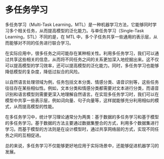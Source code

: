 # 多任务学习
多任务学习（Multi-Task Learning，MTL）是一种机器学习方法，它能够同时学习多个相关任务，从而提高模型的泛化能力。与单任务学习（Single-Task Learning，STL）不同的是，在 MTL 中，多个子任务共享一些通用的表示层，从而能够对不同的任务进行联合学习。

在实际应用中，很多任务之间可能存在某种相关性。利用多任务学习，我们可以通过共享这些相关的信息，从而将不同任务之间的关系更加深入地挖掘出来。这不仅可以提高模型的学习效率，还可以提高模型的泛化能力。同时，多任务学习也能够降低模型的复杂度，降低过拟合的风险。

以自然语言处理领域为例，任务包括文本分类、情感分类、语音识别等，这些任务往往存在某些相似性。例如，文本分类和情感分类都需要对文本进行分类，而语音识别和语言模型则需要更深入地理解自然语言。在实现多任务学习时，我们可以在模型中共享一些表示层，例如词向量、句子向量等，这样就能够充分利用相似的模式，从而提高模型的性能。

在多任务学习中，统计学习理论通常分为两类：基于数据的多任务学习和基于模型的多任务学习。基于数据的方法主要通过数据集整合的方式，利用多个数据集进行学习。而基于模型的方法则是在设计模型时，通过共享网络层的方式，实现不同任务之间的互相促进。

总的来说，多任务学习不仅能够更好地应用于实际场景中，还能够促进机器学习的发展。